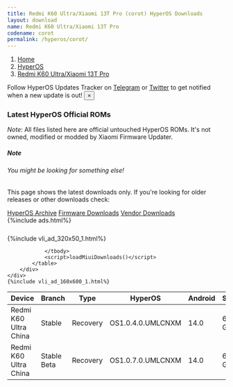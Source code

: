 ```yaml
---
title: Redmi K60 Ultra/Xiaomi 13T Pro (corot) HyperOS Downloads
layout: download
name: Redmi K60 Ultra/Xiaomi 13T Pro
codename: corot
permalink: /hyperos/corot/
---
```

<nav aria-label="breadcrumb">
    <ol class="breadcrumb">
        <li class="breadcrumb-item"><a href="/">Home</a></li>
        <li class="breadcrumb-item"><a href="/hyperos/">HyperOS</a></li>
        <li class="breadcrumb-item active" aria-current="page"><a href="/hyperos/corot/">Redmi K60 Ultra/Xiaomi 13T Pro</a></li>
    </ol>
</nav>
<div class="alert alert-primary alert-dismissible fade show" role="alert">
    Follow HyperOS Updates Tracker on <a href="https://t.me/MIUIUpdatesTracker" class="alert-link">Telegram</a>
     or <a href="https://twitter.com/MiFwUpdater" class="alert-link">Twitter</a> to get notified when a new update is out!
    <button type="button" class="close" data-dismiss="alert" aria-label="Close">
        <span aria-hidden="true">&times;</span>
    </button>
</div>

### Latest HyperOS Official ROMs
*Note*: All files listed here are official untouched HyperOS ROMs. It's not owned, modified or modded by Xiaomi Firmware Updater.
<div class="card">
  <div class="card-body">
    <h5 class="card-title">Note</h5>
    <h6 class="card-subtitle mb-2 text-muted">You might be looking for something else!</h6>
    <p class="card-text">This page shows the latest downloads only.
     If you're looking for older releases or other downloads check:</p>
    <a href="/archive/hyperos/corot/" class="card-link">HyperOS Archive</a>
    <a href="/firmware/corot/" class="card-link">Firmware Downloads</a>
    <a href="/vendor/corot/" class="card-link">Vendor Downloads</a>
  </div>
</div>
{%include ads.html%}
<div class="row justify-content-center">
    <div class="col-10">
        <div class="table-responsive-md" style="margin-top: 25px;">
            {%include vli_ad_320x50_1.html%}
            <table id="miui" class="display dt-responsive nowrap compact table table-striped table-hover table-sm">
                <thead class="thead-dark">
                    <tr>
                        <th data-ref="device">Device</th>
                        <th data-ref="branch">Branch</th>
                        <th data-ref="type">Type</th>
                        <th data-ref="miui">HyperOS</th>
                        <th data-ref="android">Android</th>
                        <th data-ref="size">Size</th>
                        <th data-ref="size">Date</th>
                        <th data-ref="link">Link</th>
                    </tr>
                </thead>
                <tbody>
                <tr><td>Redmi K60 Ultra China</td><td>Stable</td><td>Recovery</td><td>OS1.0.4.0.UMLCNXM</td><td>14.0</td><td>6.4 GB</td><td>2023-11-30</td><td><a href="/hyperos/corot/stable/OS1.0.4.0.UMLCNXM/">Download</a></td></tr>
<tr><td>Redmi K60 Ultra China</td><td>Stable Beta</td><td>Recovery</td><td>OS1.0.7.0.UMLCNXM</td><td>14.0</td><td>6.4 GB</td><td>2023-12-22</td><td><a href="/hyperos/corot/stable beta/OS1.0.7.0.UMLCNXM/">Download</a></td></tr>

                </tbody>
                <script>loadMiuiDownloads()</script>
            </table>
        </div>
    </div>
    {%include vli_ad_160x600_1.html%}
</div>
